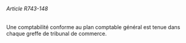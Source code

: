 ###### Article R743-148

Une comptabilité conforme au plan comptable général est tenue dans chaque greffe de tribunal de commerce.

